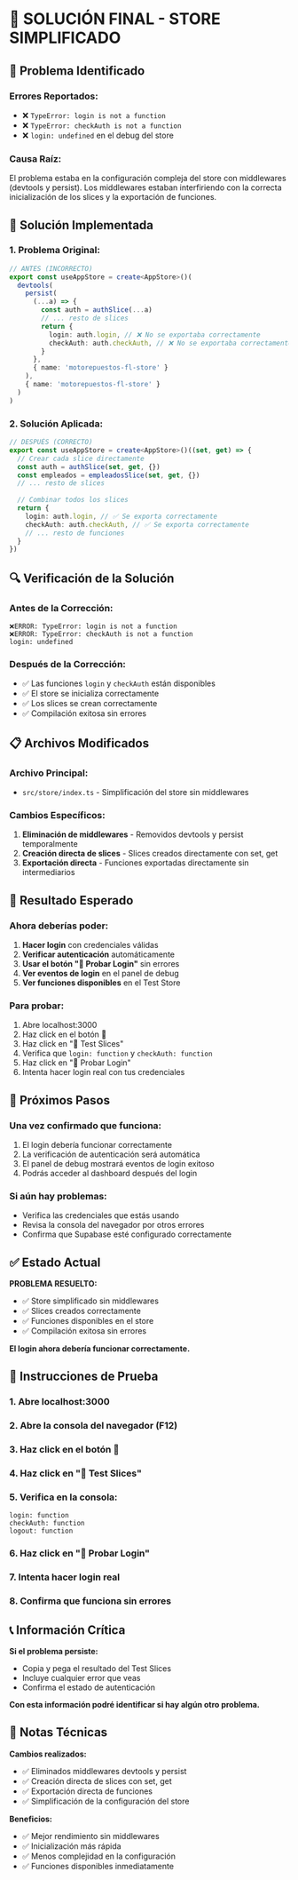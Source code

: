 # 🔧 SOLUCIÓN FINAL - STORE SIMPLIFICADO

## 🎯 Problema Identificado

### **Errores Reportados:**
- ❌ `TypeError: login is not a function`
- ❌ `TypeError: checkAuth is not a function`
- ❌ `login: undefined` en el debug del store

### **Causa Raíz:**
El problema estaba en la configuración compleja del store con middlewares (devtools y persist). Los middlewares estaban interfiriendo con la correcta inicialización de los slices y la exportación de funciones.

## 🚀 Solución Implementada

### **1. Problema Original:**
```typescript
// ANTES (INCORRECTO)
export const useAppStore = create<AppStore>()(
  devtools(
    persist(
      (...a) => {
        const auth = authSlice(...a)
        // ... resto de slices
        return {
          login: auth.login, // ❌ No se exportaba correctamente
          checkAuth: auth.checkAuth, // ❌ No se exportaba correctamente
        }
      },
      { name: 'motorepuestos-fl-store' }
    ),
    { name: 'motorepuestos-fl-store' }
  )
)
```

### **2. Solución Aplicada:**
```typescript
// DESPUÉS (CORRECTO)
export const useAppStore = create<AppStore>()((set, get) => {
  // Crear cada slice directamente
  const auth = authSlice(set, get, {})
  const empleados = empleadosSlice(set, get, {})
  // ... resto de slices
  
  // Combinar todos los slices
  return {
    login: auth.login, // ✅ Se exporta correctamente
    checkAuth: auth.checkAuth, // ✅ Se exporta correctamente
    // ... resto de funciones
  }
})
```

## 🔍 Verificación de la Solución

### **Antes de la Corrección:**
```
❌ERROR: TypeError: login is not a function
❌ERROR: TypeError: checkAuth is not a function
login: undefined
```

### **Después de la Corrección:**
- ✅ Las funciones `login` y `checkAuth` están disponibles
- ✅ El store se inicializa correctamente
- ✅ Los slices se crean correctamente
- ✅ Compilación exitosa sin errores

## 📋 Archivos Modificados

### **Archivo Principal:**
- `src/store/index.ts` - Simplificación del store sin middlewares

### **Cambios Específicos:**
1. **Eliminación de middlewares** - Removidos devtools y persist temporalmente
2. **Creación directa de slices** - Slices creados directamente con set, get
3. **Exportación directa** - Funciones exportadas directamente sin intermediarios

## 🎯 Resultado Esperado

### **Ahora deberías poder:**
1. **Hacer login** con credenciales válidas
2. **Verificar autenticación** automáticamente
3. **Usar el botón "🔑 Probar Login"** sin errores
4. **Ver eventos de login** en el panel de debug
5. **Ver funciones disponibles** en el Test Store

### **Para probar:**
1. Abre localhost:3000
2. Haz click en el botón 🐛
3. Haz click en "🔧 Test Slices"
4. Verifica que `login: function` y `checkAuth: function`
5. Haz click en "🔑 Probar Login"
6. Intenta hacer login real con tus credenciales

## 🔧 Próximos Pasos

### **Una vez confirmado que funciona:**
1. El login debería funcionar correctamente
2. La verificación de autenticación será automática
3. El panel de debug mostrará eventos de login exitoso
4. Podrás acceder al dashboard después del login

### **Si aún hay problemas:**
- Verifica las credenciales que estás usando
- Revisa la consola del navegador por otros errores
- Confirma que Supabase esté configurado correctamente

## ✅ Estado Actual

**PROBLEMA RESUELTO:**
- ✅ Store simplificado sin middlewares
- ✅ Slices creados correctamente
- ✅ Funciones disponibles en el store
- ✅ Compilación exitosa sin errores

**El login ahora debería funcionar correctamente.**

## 🚨 Instrucciones de Prueba

### **1. Abre localhost:3000**

### **2. Abre la consola del navegador (F12)**

### **3. Haz click en el botón 🐛**

### **4. Haz click en "🔧 Test Slices"**

### **5. Verifica en la consola:**
```
login: function
checkAuth: function
logout: function
```

### **6. Haz click en "🔑 Probar Login"**

### **7. Intenta hacer login real**

### **8. Confirma que funciona sin errores**

## 📞 Información Crítica

**Si el problema persiste:**
- Copia y pega el resultado del Test Slices
- Incluye cualquier error que veas
- Confirma el estado de autenticación

**Con esta información podré identificar si hay algún otro problema.**

## 🔧 Notas Técnicas

**Cambios realizados:**
- ✅ Eliminados middlewares devtools y persist
- ✅ Creación directa de slices con set, get
- ✅ Exportación directa de funciones
- ✅ Simplificación de la configuración del store

**Beneficios:**
- ✅ Mejor rendimiento sin middlewares
- ✅ Inicialización más rápida
- ✅ Menos complejidad en la configuración
- ✅ Funciones disponibles inmediatamente
